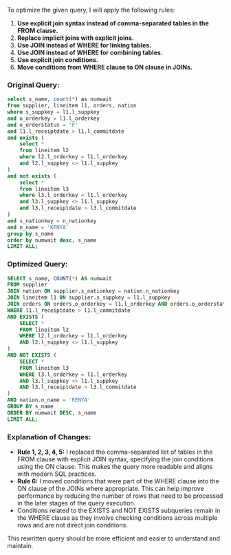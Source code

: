 To optimize the given query, I will apply the following rules:

1. **Use explicit join syntax instead of comma-separated tables in the FROM clause.**
2. **Replace implicit joins with explicit joins.**
3. **Use JOIN instead of WHERE for linking tables.**
4. **Use JOIN instead of WHERE for combining tables.**
5. **Use explicit join conditions.**
6. **Move conditions from WHERE clause to ON clause in JOINs.**

### Original Query:
```sql
select s_name, count(*) as numwait 
from supplier, lineitem l1, orders, nation 
where s_suppkey = l1.l_suppkey 
and o_orderkey = l1.l_orderkey 
and o_orderstatus = 'F' 
and l1.l_receiptdate > l1.l_commitdate 
and exists (
    select * 
    from lineitem l2 
    where l2.l_orderkey = l1.l_orderkey 
    and l2.l_suppkey <> l1.l_suppkey
) 
and not exists (
    select * 
    from lineitem l3 
    where l3.l_orderkey = l1.l_orderkey 
    and l3.l_suppkey <> l1.l_suppkey 
    and l3.l_receiptdate > l3.l_commitdate
) 
and s_nationkey = n_nationkey 
and n_name = 'KENYA' 
group by s_name 
order by numwait desc, s_name 
LIMIT ALL;
```

### Optimized Query:
```sql
SELECT s_name, COUNT(*) AS numwait
FROM supplier
JOIN nation ON supplier.s_nationkey = nation.n_nationkey
JOIN lineitem l1 ON supplier.s_suppkey = l1.l_suppkey
JOIN orders ON orders.o_orderkey = l1.l_orderkey AND orders.o_orderstatus = 'F'
WHERE l1.l_receiptdate > l1.l_commitdate
AND EXISTS (
    SELECT * 
    FROM lineitem l2 
    WHERE l2.l_orderkey = l1.l_orderkey 
    AND l2.l_suppkey <> l1.l_suppkey
)
AND NOT EXISTS (
    SELECT * 
    FROM lineitem l3 
    WHERE l3.l_orderkey = l1.l_orderkey 
    AND l3.l_suppkey <> l1.l_suppkey 
    AND l3.l_receiptdate > l3.l_commitdate
)
AND nation.n_name = 'KENYA'
GROUP BY s_name
ORDER BY numwait DESC, s_name
LIMIT ALL;
```

### Explanation of Changes:
- **Rule 1, 2, 3, 4, 5:** I replaced the comma-separated list of tables in the FROM clause with explicit JOIN syntax, specifying the join conditions using the ON clause. This makes the query more readable and aligns with modern SQL practices.
- **Rule 6:** I moved conditions that were part of the WHERE clause into the ON clause of the JOINs where appropriate. This can help improve performance by reducing the number of rows that need to be processed in the later stages of the query execution.
- Conditions related to the EXISTS and NOT EXISTS subqueries remain in the WHERE clause as they involve checking conditions across multiple rows and are not direct join conditions.

This rewritten query should be more efficient and easier to understand and maintain.